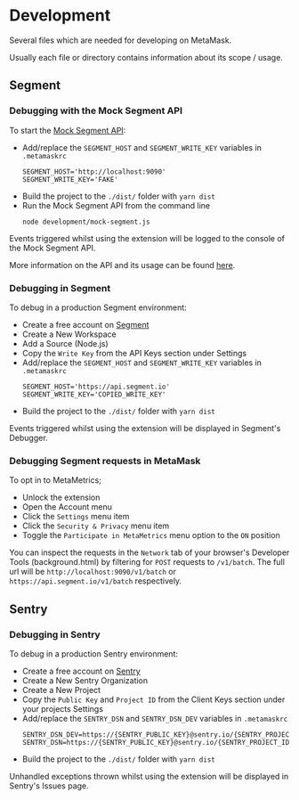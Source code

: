 # Development

Several files which are needed for developing on MetaMask.

Usually each file or directory contains information about its scope / usage.

## Segment

### Debugging with the Mock Segment API

To start the [Mock Segment API](./mock-segment.js):

-   Add/replace the `SEGMENT_HOST` and `SEGMENT_WRITE_KEY` variables in `.metamaskrc`
    ```
    SEGMENT_HOST='http://localhost:9090'
    SEGMENT_WRITE_KEY='FAKE'
    ```
-   Build the project to the `./dist/` folder with `yarn dist`
-   Run the Mock Segment API from the command line
    ```
    node development/mock-segment.js
    ```

Events triggered whilst using the extension will be logged to the console of the Mock Segment API.

More information on the API and its usage can be found [here](./mock-segment.js#L28).

### Debugging in Segment

To debug in a production Segment environment:

- Create a free account on [Segment](https://segment.com/)
- Create a New Workspace
- Add a Source (Node.js)
- Copy the `Write Key` from the API Keys section under Settings
-   Add/replace the `SEGMENT_HOST` and `SEGMENT_WRITE_KEY` variables in `.metamaskrc`
    ```
    SEGMENT_HOST='https://api.segment.io'
    SEGMENT_WRITE_KEY='COPIED_WRITE_KEY'
    ```
-   Build the project to the `./dist/` folder with `yarn dist`

Events triggered whilst using the extension will be displayed in Segment's Debugger.

### Debugging Segment requests in MetaMask

To opt in to MetaMetrics;
- Unlock the extension
- Open the Account menu 
- Click the `Settings` menu item
- Click the `Security & Privacy` menu item
- Toggle the `Participate in MetaMetrics` menu option to the `ON` position

You can inspect the requests in the `Network` tab of your browser's Developer Tools (background.html)
by filtering for `POST` requests to `/v1/batch`. The full url will be `http://localhost:9090/v1/batch`
or `https://api.segment.io/v1/batch` respectively.

## Sentry

### Debugging in Sentry

To debug in a production Sentry environment:

- Create a free account on [Sentry](https://sentry.io/)
- Create a New Sentry Organization
- Create a New Project
- Copy the `Public Key` and `Project ID` from the Client Keys section under your projects Settings
-   Add/replace the `SENTRY_DSN` and `SENTRY_DSN_DEV` variables in `.metamaskrc`
    ```
    SENTRY_DSN_DEV=https://{SENTRY_PUBLIC_KEY}@sentry.io/{SENTRY_PROJECT_ID}
    SENTRY_DSN=https://{SENTRY_PUBLIC_KEY}@sentry.io/{SENTRY_PROJECT_ID}
    ```
-   Build the project to the `./dist/` folder with `yarn dist`

Unhandled exceptions thrown whilst using the extension will be displayed in Sentry's Issues page.

